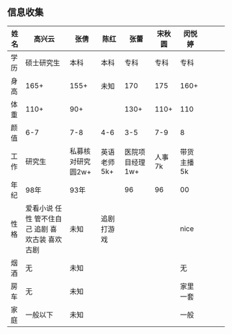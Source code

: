 ## 信息收集

| 姓名 | 高兴云                                          | 张倩              | 陈红        | 张蕾            | 宋秋圆 | 闵悦婷     |      |      |      |
| ---- | ----------------------------------------------- | ----------------- | ----------- | --------------- | ------ | ---------- | ---- | ---- | ---- |
| 学历 | 硕士研究生                                      | 本科              | 本科        | 专科            | 专科   | 专科       |      |      |      |
| 身高 | 165+                                            | 155+              | 未知        | 170             | 175    | 160+       |      |      |      |
| 体重 | 110+                                            | 90+               |             | 130+            | 110+   | 110        |      |      |      |
| 颜值 | 6-7                                             | 7-8               | 4-6         | 3-5             | 7-9    | 8          |      |      |      |
| 工作 | 研究生                                          | 私募核对研究圆2w+ | 英语老师5k+ | 医院项目经理1w+ | 人事7k | 带货主播5k |      |      |      |
| 年纪 | 98年                                            | 93年              |             | 96              | 96     | 00         |      |      |      |
| 性格 | 爱看小说 任性 管不住自己 追剧 喜欢古装 喜欢古剧 | 未知              | 追剧 打游戏 |                 |        | nice       |      |      |      |
| 烟酒 | 无                                              | 未知              |             |                 |        | 无         |      |      |      |
| 房车 | 无                                              | 未知              |             |                 |        | 家里一套   |      |      |      |
| 家庭 | 一般以下                                        | 未知              |             |                 |        | 一般       |      |      |      |

